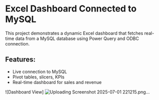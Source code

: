 # Excel Dashboard Connected to MySQL

This project demonstrates a dynamic Excel dashboard that fetches real-time data from a MySQL database using Power Query and ODBC connection.

## Features:
- Live connection to MySQL
- Pivot tables, slicers, KPIs
- Real-time dashboard for sales and revenue

![Dashboard View] ![Uploading Screenshot 2025-07-01 221215.png…]()
